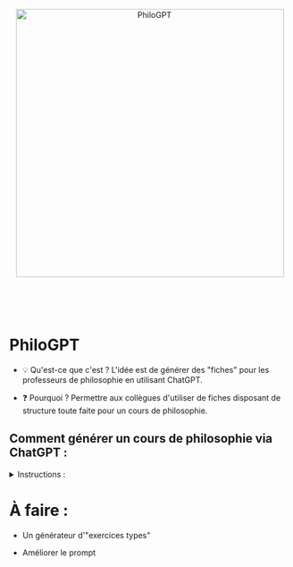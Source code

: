 <p align="center">
    <img width="480" height="480" src="https://i.imgur.com/CpjM4fM.png" alt="PhiloGPT">
    <br>
    <br>
    <br>
</p>

<br>

# PhiloGPT

- 💡 Qu'est-ce que c'est ? L'idée est de générer des "fiches" pour les professeurs de philosophie en utilisant ChatGPT.

- ❓ Pourquoi ? Permettre aux collègues d'utiliser de fiches disposant de structure toute faite pour un cours de philosophie.


## Comment générer un cours de philosophie via ChatGPT :


<details>
  <summary>Instructions :</summary>
  

### Identifier les informations génériques nécéssaires à un cours de philosophie

- Une perspective parmi celle du programme

- Une notions et un auteur

- Proposer un travail qui laisse les élèves en autonomie

- Proposer une distinctions conceptuelle

- Déterminer un problème

- Élaborer un concept

- Proposer un exemple pertinent

- Élaborer un argument

- Utiliser et expliquer un repère du programme 

### Le prompt :

```

• Les trois perspectives du programme de philosophie sont :

- "L’existence humaine et la culture".

- "La morale et la politique".

- "La connaissance"

• Les notions du programme de philosophie sont : 

"L’art / Le bonheur / La conscience / Le devoir / L’État / L’inconscient / La justice / Le langage / La liberté / La nature / La raison / La religion / La science / La technique / Le temps / Le travail / La vérité".

• Les repères du programme de philosophie sont : 

"Absolu/relatif – Abstrait/concret – En acte/en puissance – Analyse/synthèse – Concept/ image/métaphore – Contingent/nécessaire – Croire/savoir – Essentiel/accidentel – Exemple/preuve - Expliquer/comprendre – En fait/en droit – Formel/matériel – Genre/ espèce/individu – Hypothèse/conséquence/conclusion – Idéal/réel – Identité/égalité/ différence – Impossible/possible – Intuitif/discursif – Légal/légitime – Médiat/immédiat – Objectif/subjectif/intersubjectif – Obligation/contrainte – Origine/fondement – Persuader/ convaincre – Principe/cause/fin – Public/privé – Ressemblance/analogie – Théorie/pratique – Transcendant/immanent – Universel/général/particulier/singulier – Vrai/probable/certain".

• Les auteurs du programme de philosophie sont :

"Les présocratiques ; Platon ; Aristote ; Zhuangzi ; Épicure ; Cicéron ; Lucrèce ; Sénèque ; Épictète ; Marc Aurèle ; Nāgārjuna ; Sextus Empiricus ; Plotin ; Augustin ; Avicenne ; Anselme ; Averroès ; Maïmonide ; Thomas d’Aquin ; Guillaume d’Occam. N. Machiavel ; M. Montaigne (de) ; F. Bacon ; T. Hobbes ; R. Descartes ; B. Pascal ; J. Locke ; B. Spinoza ; N. Malebranche ; G. W. Leibniz ; G. Vico ; G. Berkeley ; Montesquieu ; D. Hume ; J.-J. Rousseau ; D. Diderot ; E. Condillac (de) ; A. Smith ; E. Kant ; J. Bentham. G.W.H. Hegel ; A. Schopenhauer ; A. Comte ; A.- A. Cournot ; L. Feuerbach ; A. Tocqueville (de) ; J.-S. Mill ; S. Kierkegaard ; K. Marx ; F. Engels ; W. James ; F. Nietzsche ; S. Freud ; E. Durkheim ; H. Bergson ; E. Husserl ; M. Weber ; Alain ; M. Mauss ; B. Russell ; K. Jaspers ; G. Bachelard ; M. Heidegger ; L. Wittgenstein ; W. Benjamin ; K. Popper ; V. Jankélévitch ; H. Jonas ; R. Aron ; J.-P. Sartre ; H. Arendt ; E. Levinas ; S. de Beauvoir ; C. Lévi-Strauss ; M. Merleau-Ponty ; S. Weil ; J. Hersch ; P. Ricœur ; E. Anscombe ; I. Murdoch ; J. Rawls ; G. Simondon ; M. Foucault ; H. Putnam.".

---

Pour un cours de philosophie au lycée, qui dure environ 55 minutes : 

1. Choisir une perspective du programme de philosophie, une notion du programme de philosophie et un auteur du programme de philosophie.

2. Élaborer la pensée de l'auteur sur la notion, en faisant référence à un livre si possible. Développer et argumenter de façon rigoureuse.

3. Mobiliser un exemple pertinent.

4. Proposer une distinction conceptuelle en rapport avec les deux tâches précédentes.

5. Proposer l'usage pertinent d'un repère du programme de philosophie.

(optionnel)

6. Proposer un travail sous forme d'exercice qui permet aux élèves de travailler en autonomie parmi la liste suivante :

- QCM

- explication de texte

- rédaction d'un paragraphe argumenté

```
  
  
</details>



# À faire :

- Un générateur d'"exercices types"

- Améliorer le prompt
